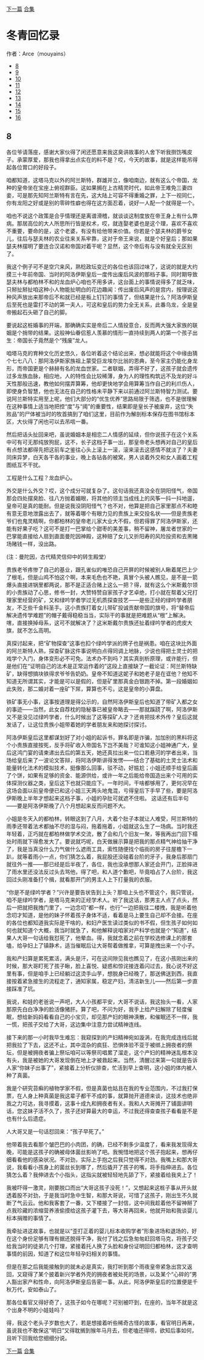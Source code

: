  [下一篇](./冬青回忆录09.md)  [合集](../同人目录.md)


# 冬青回忆录

作者：Arce（mouyains）

* [8](./冬青回忆录08.md)
* [9](./冬青回忆录09.md)
* [10](./冬青回忆录10.md)
* [11](./冬青回忆录11.md)
* [12](./冬青回忆录12.md)
* [13](./冬青回忆录13.md)
* [14](./冬青回忆录14.md)
* [15](./冬青回忆录15.md)
* [16](./冬青回忆录16.md)

## 8
各位爷请落座，感谢大家伙得了闲还愿意来我这臭讲故事的人舍下听我捯饬嘴皮子。承蒙厚爱，那我也得拿出点实在的料不是？哎，今天的故事，就是这样能吊得起各位胃口的好段子。

咱都知道，这塔马克以外的阿兰斯特，群雄并立，像咱南边，就有这么个帝国，龙种的皇帝坐在宝座上俯视群臣。这如果搁在上古精灵时代，如此帝王难免三妻四妾，可是那先知阿兰斯特有言在先，这大陆上可容不得重婚之罪，上下一视同仁，你有龙阳之好或是别的零碎性癖也得在这方面忍着，说好一人配一个就得是一个。

咱也不说这个政策是合乎情理还是离谱滑稽，就谈谈这制度放在帝王身上有什么弊病。那居高位的大人所思所行皆是权术，哎，就连娶老婆也是这个理，喜欢不喜欢不重要，要命的是，这个老婆，有没有给他带来价值。你若是个瑟夫林的爵爷女儿，往后与瑟夫林的农业往来关系牢靠，这对于帝王来说，就是个好皇后；那如果瑟夫林摆明了要连合汉诺和帝国对着干呢？显然，这个帝后有与没有就全无区别了。

我这个例子可不是空穴来风，熟稔政坛变迁的各位也该回过味了，这说的就是大约摸三十年前帝国、当时的阿洛伊斯皇后一度传出废后风波的那档子事。同时期导致瑟夫林与都柏林不和的龙血炉心咱也不用多讲，这台面上的事情说得多了就乏味，只掰扯掰扯咱这种小人物能扯明白的花边趣闻：传出废后风声的是宫内，按理说这种风声放出来那帝后不和就已经是板上钉钉的事情了，但结果是什么？阿洛伊斯皇后至死也是雷打不动的第一夫人，可这和皇后的势力全无关系，此番乌龙，全是皇帝搬起石头砸了自己的脚。

要说起这桩婚事的开端，那确确实实是帝后二人情投意合，反而两大强大家族的联姻是个捎带的结果。这般神仙眷侣惹人羡慕的情形一直持续到两人的第一个孩子出生：帝国长子竟然是个“残废”龙人。

咱塔马克的育种文化历史悠久，各位听着这个结论出来，想必就能将这个中缘由猜个七七八八：那阿洛伊斯家族祖上蒙受巨龙埃尔比翁的恩典，至今家主仍能化身龙形，而帝国更是个赫赫有名的龙血世家。二者联姻，弄得不好了，这孩子就会遗传过多龙族血脉，相应地，人的特性会比较稀薄，身为人的理性构筑远不及龙的好斗天性那般迅速，教他如何摆弄算筹，他却更快地学会用算筹当作自己的利爪伤人，即使身负智慧，他也无法在自己的性格未平静下来以前通过阿兰斯特智力测试。要说阿兰斯特实用至上呢，他们大部分的“优生优养”思路局限于筛选，也不是很理解在这种事情上适当地把控“度”与“阈”的重要性，结果即是皇长子被废弃，这位“失败品”的尸体被当时的牧首搞到了咱们这里，目前作为解剖标本保存在图书馆标本区，大伙得了闲也可以去吊唁一番。

然后把话头扯回来吧，虽说婚姻本是相恋二人情感的延续，但你说孩子在这个关系中可有可无那纯放狗屁，这不，长子这档子事一出，那皇帝老头想再对自己的皇后有点想法都得先把这前车之鉴往心头上滚上一滚，滚来滚去这感情不就淡了？夫妻同床异梦，白天各干各的事业，晚上各钻各的被窝，男人谈着外交和女人画着工程图纸互不干扰。

工程是什么工程？龙血炉心。

外交是什么外交？哎，这个成分可就复杂了。这句话我还真没全在阴阳怪气，帝国那会四处摆臭脸、往八方抛着媚眼，将其他的领主当成线上的风筝一抖一抖地遛，皇帝可是真的能耐。但是说我没阴阳怪气？也不对，他算是把自己家里那点不和睦有意无意地泄露出去了，就等着哪个有眼力见的贵族上来交投名状——但是贵族老爷们也鬼灵精啊，你都柏林的皇帝老儿家大业大不假，但若得罪了阿洛伊斯家，还能有好果子吃？这可不是打一巴掌给个甜枣的美差事，稍不留神，屠龙者世家的一巴掌能直接给人扇到直面曼陀因神殿，这种赔了女儿又折阳寿的风险投资和去黑赌场赌钱一样，没出路。

(注：曼陀因，古代精灵信仰中的转生殿堂）

贵族老爷疼惨了自己的基业，跟孔雀似的唯恐自己开屏的时候被别人瞅着尾巴上少了根毛，但是山鸡不怕这个啊，本来毛色也不艳，真冒个头被人瞧见，是不是一箭爆头直接进锅里都两说，那不是正适合赌上这么一把？得，就有这么个米斯戴尔领的小贵族动了心思，修书一封，大赞特赞自家孩子才艺卓绝，打小就在帮着父兄打理家里经营的矿，又和绿吟学者学过无机质探查技艺——是些正经的绿吟学者朋友，不乏些千金科圣手。这小贵族打着女儿带矿投诚贡献帝国的旗号，将“替帝后解决遗传学难题”的帽子戴得稳稳当当，实际干的事就是把难题从“根”上解决。嗐，直接换掉母系，这可不就解决了？这米斯戴尔贵族还扯着绿吟学者的虎皮大旗，就不怎么高明。

真探讨起来，把“矿物探查”这事也扣个绿吟学派的牌子也是祸患。咱在这块比外面的阿兰斯特人熟，探查矿脉这件事说明白点得同调上地脉，少说也得把土灵士的把戏学个入门，身体变形必不可免。法术办不到吗？其实真剖析原理，或许能行，但是他们在“证明自己的法术是正常运作着的”这段上直接缺了一截论证：阿兰斯特缺矿，缺得想搞块铁得求爷爷告奶奶。皇帝不知道这妮子和她老子是在诓他？他知不知道无所谓其实，才能是可以是假的，但是矿里那真金白银跑不掉。第一段婚姻如此失败，那二婚对着一座矿下屌，算算也不亏。这是皇帝的小算盘。

铁矿事无小事，这事按道理是得公示的，自然阿洛伊斯皇后也知道了带矿入都之女的事迹——当然，此女自荐枕的隐秘事已被皇帝略去——那就蹊跷了啊，阿洛伊斯又不是没见过绿吟学者，什么时候出了这等探矿人才？还肯把技术外传？皇后这就发话了，让这位贵族小姐带着她的学者朋友来和她探讨探讨。

阿洛伊斯皇后这里都谋划好了对小姐的起诉书，罪名即是诈骗，加加别的黑料将这个小贵族直接按死，反手将矿收入帝国名下岂不美哉？可谁知这小姐神通广大，皇后这鸿门宴的请柬递出去后的第五天，她还真拉出来一位口若悬河的学者出来，当场给皇后来了一波论文答辩，将阿洛伊斯讲得发愣——结合了基础的土灵士法术和能量转化法术的模拟技术，挺像那么回事，驳不动，好尴尬；小姐还顺手给皇后画了个饼，如果有足够的资金、能源供给，或许一年之后能给帝国造出来个可用的实体探测仪器之类，皇后这下也就只能应下。一年时间，干啥都够用了，更何况早在这场会面以前皇帝便已和这小姐三天两头地鬼混，亏得皇后下手早了些，要是阿洛伊斯晚上半年才想起来这档子事，小姐的孕肚可就遮不住啦。
这话还有后半句——要是阿洛伊斯晚了八个月想起来反而问题不大。

小姐是冬天入的都柏林，转眼这到了八月，大着个肚子本就让人难受，阿兰斯特的雨季还带着法术都抽不尽的湿与闷，拖着拖着，小姐就这么生了一场病。当时我还年轻着，正巧就在都柏林做学术交流，散了会和几个旧友一聚，等我再出门回下榻处时雨就下得愈发大了。要说就巧呢，白天做展示算是把我的那点精气神给抽干净了，我是当真没什么力气做什么遮雨工具，索性随便找个临街的房子往屋檐下一趴，就等着雨小一点，你们猜怎么着，我屁股还没碰着台阶的牙子，我身后那扇门就往外一推——那已经是后半夜了，各位，我也没承想那人家还会开门，正脸摔进了雨水里还没法反过头去骂他，得了吧，和人道个歉吧，毕竟咱占了人台阶，我这回过头刚准备打个揖，就看那开门的男主人上下打量我的衣服。

“你是不是绿吟学者？”兴许是要告状告到上头？那咱上头也不管这个，我只管说，咱不是绿吟学者，是塔马克来的正经学术人。听了我这话，那男主人点了点头，然后一把就把我拽门里了，一边念叨“都一样，也行”一边把我往二楼拽，我是听着他念叨才知道，是他的妹子怀着孩子身体不适，看着是马上要生自己却不会接。在座的各位也都知道我实际是干啥的，和妇产医生读过类似的书不假，但生孩子如何如何也就知道个大概，我当时就急了，和他解释说咱家对产科学也就是个“知道”，结果人大哥一句话给我怼死了，他晕血。得，我就念着之前在学校选修课上的那套嗑，给孕妇上了镇静术，适当催眠后让大哥帮着做推拿，可算是拽出来一个小子。

我和产妇算是累死累活，满头是汗，可在这间隙见我也瞧见了，在这小孩刚出来的时候，那大哥盯死了孩子瞅，脸上喜悦、疑惑和惊诧接连着闪过去，我心说不好这里有事，但是咱手上已经躺过这烫手山芋，想脱身已经晚了，那送佛送到西，我直接按着紧急接生的流程走了，通知家属，稳定产妇，清洁新生儿——然后第一步直接踩准了坑。

我说，和娃的老爸说一声吧，大人小孩都平安，大哥不说话，我这抬头一看，人家那原先白白净净的脸活像猪肝。算了吧，不问为好，我手上给产妇解除了轻度催眠，想给新妈妈看看自己的小宝贝，却见那产妇的眼神涣散，和催眠还不一样，我一慌，把孩子交给了大哥，这边集中注意力尝试精神连线。

接下来的那一小时我毕生难忘：我窥探到的产妇精神宛如漩涡，在我完成连线后就把我拉了下去，这还不止，其中混杂的疯狂、恐惧体验不亚于被绑上拥夜者的祭坛，但是被拥夜者骗上祭坛咱可以等祭司唱累了溜走，这个产妇的精神迷乱根本没有头，我是被她的大哥发现倒在地上才被救起来。当然，清醒过来第一句就是告诉人家“你妹子出事了”，紧接着上分析仪排查，忙活到早上查明，这小姐的体内被人种了真菌。

我是个研究苔癣的植物学家不假，但是真菌也姑且在我的专业范围内，不过我打保票，在人身上种真菌是我这辈子都干不成的事，就算抛开道德来谈，这技术也绝非我之力可达，我寻摸着，这事十成九和拥夜者有关。我和人大哥摊开了铺面讲明话，您这妹子活不久了，孩子还好算最大的幸运，不过我还得查查孩子看看是不是也有什么后遗症。

人大哥又是一句话怼回来：“孩子早死了。”

他带着我去看那个皱巴巴的小肉团，的确，已经不剩多少温度了，看来我发现得太晚，可能是这孩子的确被母体菌丝影响了吧。我惋惜地把这个孩子抱起来，想再仔细看看他的感染状况。不对劲，实际上手抱之后我只觉得不对劲。我嘴上和那大哥说，我看看小孩身上的菌丝长到哪了，然后撬开了孩子的嘴，将手指伸进去。各位猜怎么着？我伸进去个小指头，这指尖就被轻轻地先舔了下，紧接着给我夹上了！

我被吓得一激灵，刚要脱口而出“大哥这孩子没死！”，又想起来这桩子事从开头就透着股不对劲，于是我当时急中生智，和那大哥说，可惜了这孩子，刚出生不久就断了气云云。他和我客套了一番，又下楼接了一封信，这中间我趁着他不留神掰了点我珍藏的浓缩营养液偷摸给这孩子灌下去，等大哥再回来，他就开始和我谈婴儿标本捐赠的事情了。

我牵扯进这故事，也就是以“歪打正着的婴儿标本收购学者”形象进场和退场的，好在这个身份足够有理有据还脱得干净，我付了钱之后急匆匆赶回塔马克，将孩子交给我当时的徒弟几个打理，紧接着托人换了头脸和身份证明回归都柏林，这才查明事情的前因，知道了和这位年轻孕妇相关的事情。

但是在那之后我能接触到的就未必是真实，我打听到那个雨夜皇帝紧急出宫又返回，又窥得了某个披着新兴学者外壳的拥夜者被处死的场景，以及某个“心碎的”男人豁出家产和性命，向阿洛伊斯皇后告密一事。从此，阿洛伊斯皇后的位置便是千秋万代，安如泰山了。

那各位看官又得好奇了，这孩子如今在哪呢？可别被吓到，在座的，当年不就是这个出身不明的小娃娃吗？

得，我这个老头子岁数也大了，若是想接着听些稀奇古怪的故事，看官明日再来，虽说我也不敢保这“明日”又得耽搁到猴年马月去，但老嗑还得唠，欲知后事如何，且听下回我给您细细分说。

[下一篇](./冬青回忆录09.md)  [合集](../同人目录.md)